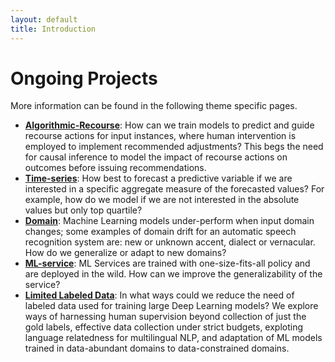 ```yaml
---
layout: default
title: Introduction
---
```


# Ongoing Projects

More information can be found in the following theme specific pages.
* **[Algorithmic-Recourse](./recourse.html)**: How can we train models to predict and guide recourse actions for input instances, where human intervention is employed to implement recommended adjustments? This begs the need for causal inference to model the impact of recourse actions on outcomes before issuing recommendations.
* **[Time-series](./time.html)**: How best to forecast a predictive variable if we are interested in a specific aggregate measure of the forecasted values? For example, how do we model if we are not interested in the absolute values but only top quartile? 
* **[Domain](./domain.html)**: Machine Learning models under-perform when input domain changes; some examples of domain drift for an automatic speech recognition system are: new or unknown accent, dialect or vernacular. How do we generalize or adapt to new domains? 
* **[ML-service](./mlservice.html)**: ML Services are trained with one-size-fits-all policy and are deployed in the wild. How can we improve the generalizability of the service?
* **[Limited Labeled Data](./ldata.html)**: In what ways could we reduce the need of labeled data used for training large Deep Learning models? We explore ways of harnessing human supervision beyond collection of just the gold labels, effective data collection under strict budgets, exploting language relatedness for multilingual NLP, and adaptation of ML models trained in data-abundant domains to data-constrained domains.  
